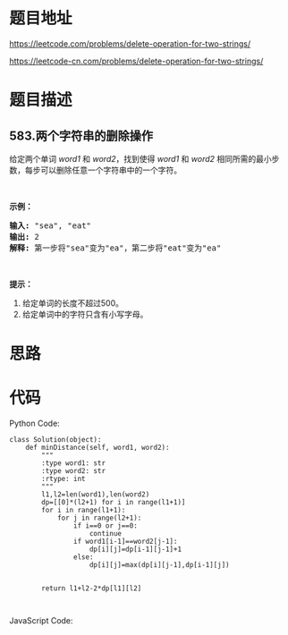 # 题目地址
https://leetcode.com/problems/delete-operation-for-two-strings/

https://leetcode-cn.com/problems/delete-operation-for-two-strings/
# 题目描述
## 583.两个字符串的删除操作
<p>给定两个单词&nbsp;<em>word1&nbsp;</em>和&nbsp;<em>word2</em>，找到使得&nbsp;<em>word1&nbsp;</em>和&nbsp;<em>word2&nbsp;</em>相同所需的最小步数，每步可以删除任意一个字符串中的一个字符。</p>

<p>&nbsp;</p>

<p><strong>示例：</strong></p>

<pre><strong>输入:</strong> &quot;sea&quot;, &quot;eat&quot;
<strong>输出:</strong> 2
<strong>解释:</strong> 第一步将&quot;sea&quot;变为&quot;ea&quot;，第二步将&quot;eat&quot;变为&quot;ea&quot;
</pre>

<p>&nbsp;</p>

<p><strong>提示：</strong></p>

<ol>
	<li>给定单词的长度不超过500。</li>
	<li>给定单词中的字符只含有小写字母。</li>
</ol>

# 思路

# 代码
Python Code:

```
class Solution(object):
    def minDistance(self, word1, word2):
        """
        :type word1: str
        :type word2: str
        :rtype: int
        """
        l1,l2=len(word1),len(word2)
        dp=[[0]*(l2+1) for i in range(l1+1)]
        for i in range(l1+1):
            for j in range(l2+1):
                if i==0 or j==0:
                    continue
                if word1[i-1]==word2[j-1]:
                    dp[i][j]=dp[i-1][j-1]+1
                else:
                    dp[i][j]=max(dp[i][j-1],dp[i-1][j])
            
            
        return l1+l2-2*dp[l1][l2]
                    
                    
```
JavaScript Code:

```

```
